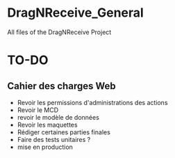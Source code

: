 # DragNReceive_General
 All files of the DragNReceive Project

# TO-DO
## Cahier des charges Web
- Revoir les permissions d'administrations des actions
- Revoir le MCD
- revoir le modèle de données
- Revoir les maquettes
- Rédiger certaines parties finales
- Faire des tests unitaires ?
- mise en production